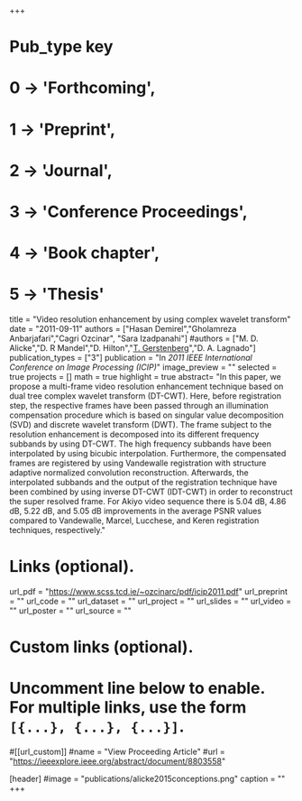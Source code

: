+++
# Pub_type key
# 0 -> 'Forthcoming',
# 1 -> 'Preprint',
# 2 -> 'Journal',
# 3 -> 'Conference Proceedings',
# 4 -> 'Book chapter',
# 5 -> 'Thesis'

title = "Video resolution enhancement by using complex wavelet transform"
date = "2011-09-11"
authors = ["Hasan Demirel","Gholamreza Anbarjafari","Cagri Ozcinar", "Sara Izadpanahi"]
#authors = ["M. D. Alicke","D. R Mandel","D. Hilton","[T. Gerstenberg](https://tobiasgerstenberg.github.io/)","D. A. Lagnado"]
publication_types = ["3"]
publication = "In *2011 IEEE International Conference on Image Processing (ICIP)*"
image_preview = ""
selected = true
projects = []
math = true
highlight = true
abstract= "In this paper, we propose a multi-frame video resolution enhancement technique based on dual tree complex wavelet transform (DT-CWT). Here, before registration step, the respective frames have been passed through an illumination compensation procedure which is based on singular value decomposition (SVD) and discrete wavelet transform (DWT). The frame subject to the resolution enhancement is decomposed into its different frequency subbands by using DT-CWT. The high frequency subbands have been interpolated by using bicubic interpolation. Furthermore, the compensated frames are registered by using Vandewalle registration with structure adaptive normalized convolution reconstruction. Afterwards, the interpolated subbands and the output of the registration technique have been combined by using inverse DT-CWT (IDT-CWT) in order to reconstruct the super resolved frame. For Akiyo video sequence there is 5.04 dB, 4.86 dB, 5.22 dB, and 5.05 dB improvements in the average PSNR values compared to Vandewalle, Marcel, Lucchese, and Keren registration techniques, respectively."

# Links (optional).
url_pdf = "https://www.scss.tcd.ie/~ozcinarc/pdf/icip2011.pdf"
url_preprint = ""
url_code = ""
url_dataset = ""
url_project = ""
url_slides = ""
url_video = ""
url_poster = ""
url_source = ""

# Custom links (optional).
#   Uncomment line below to enable. For multiple links, use the form `[{...}, {...}, {...}]`.
#[[url_custom]]
#name = "View Proceeding Article"
#url = "https://ieeexplore.ieee.org/abstract/document/8803558"

[header]
#image = "publications/alicke2015conceptions.png"
caption = ""
+++



